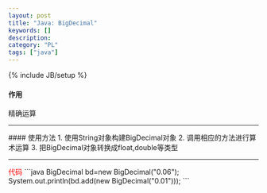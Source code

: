 ```yaml
--- 
layout: post 
title: "Java: BigDecimal" 
keywords: [] 
description: 
category: "PL"
tags: ["java"] 
--- 
```

{% include JB/setup %}


#### 作用
精确运算
<hr />
#### 使用方法
1. 使用String对象构建BigDecimal对象
2. 调用相应的方法进行算术运算
3. 把BigDecimal对象转换成float,double等类型
<hr />
<font color="red">代码</font>
```java
BigDecimal bd=new BigDecimal("0.06");
System.out.println(bd.add(new BigDecimal("0.01")));
```

